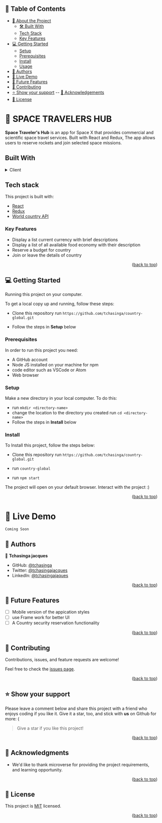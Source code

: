 <a name="readme-top"></a>


## 📗 Table of Contents

- [📖 About the Project](#about-project)
  - [🛠 Built With](#built-with)
  - [Tech Stack](#tech-stack)
  - [Key Features](#key-features)
- [💻 Getting Started](#getting-started)
  - [Setup](#setup)
  - [Prerequisites](#prerequisites)
  - [Install](#install)
   - [Usage](#usage)
- [👥 Authors](#authors)
 - [🚀 Live Demo](#-live-demo-)
- [🔭 Future Features](#future-features)
- [🤝 Contributing](#contributing)
- [⭐️ Show your support](#support)
  -- [🙏 Acknowledgements](#acknowledgements)
- [📝 License](#license)

# 📖 SPACE TRAVELERS HUB <a name="Portfolio-site"></a>

**Space Traveler's Hub** is an app for Space X that provides commercial and scientific space travel services. Built with React and Redux, The app allows users to reserve rockets and join selected space missions.

## Built With <a name="built-with"></a>
<details>
  <summary>Client</summary>
  <ul>
    <li><a href="https://react.dev/">React</a></li>
    <li><a href="https://redux-toolkit.js.org/">Redux</a></li>
    <li><a href="https://rest-country-api.p.rapidapi.com/">World country API</a></li>
  </ul>
</details>

## Tech stack <a name="tech-stack"></a>
This project is built with: 
 <ul>
    <li><a href="https://react.dev/">React</a></li>
    <li><a href="https://redux-toolkit.js.org/">Redux</a></li>
    <li><a href="https://rest-country-api.p.rapidapi.com/">World country API</a></li>
  </ul>

<!-- Features -->

###  Key Features <a name="key-features"></a>
- Display a list current currency with brief descriptions 
- Display a list of all available food economy with their description
- Reserve a budget for country
- Join or leave the details of country

<p align="right">(<a href="#readme-top">back to top</a>)</p>


<!-- GETTING STARTED -->

## 💻 Getting Started <a name="getting-started"></a>

Running this project on your computer.

To get a local copy up and running, follow these steps:
- Clone this repository
run `https://github.com/tchasinga/country-global.git`

- Follow the steps in **Setup** below

### Prerequisites

In order to run this project you need:

- A GitHub account
- Node JS installed on your machine for npm
- code editor such as VSCode or Atom
- Web browser

### Setup

Make a new directory in your local computer. To do this:

- run `mkdir <directory-name>`
- change the location to the directory you created 
    run `cd <directory-name>`
- Follow the steps in **Install** below

### Install
 To Install this project, follow the steps below:
- Clone this repository
run `https://github.com/tchasinga/country-global.git`

- run `country-global`

- run `npm start`

The project will open on your default browser. Interact with the project :)

<p align="right">(<a href="#readme-top">back to top</a>)</p>

🚀 Live Demo
============================
```
Coming Soon 
```

## 👥 Authors <a name="authors"></a>

👤 **Tchasinga jacques**


- GitHub: [@tchasinga](https://github.com/tchasinga)
- Twitter: [@tchasingajacques](https://twitter.com/TchasingaJacque)
- LinkedIn: [@tchasingajaques](https://www.linkedin.com/in/tchasinga-jacques-76aba7214/)


<p align="right">(<a href="#readme-top">back to top</a>)</p>

## 🔭 Future Features <a name="future-features"></a>

- [ ] Mobile version of the appication styles
- [ ] use Frame work for better UI
- [ ] A Country security reservation functionality

<p align="right">(<a href="#readme-top">back to top</a>)</p>


## 🤝 Contributing <a name="contributing"></a>

Contributions, issues, and feature requests are welcome!

Feel free to check the [issues page](https://github.com/tchasinga/country-global/issues/2).

<p align="right">(<a href="#readme-top">back to top</a>)</p>

## ⭐️ Show your support <a name="support"></a>

Please leave a comment below and share this project with a friend who enjoys coding if you like it. Give it a star, too, and stick with **us** on Github for more: (

> Give a star if you like this project!
<p align="right">(<a href="#readme-top">back to top</a>)</p>

## 🙏 Acknowledgments <a name="acknowledgements"></a>


- We'd like to thank microverse for providing the project requirements, and learning opportunity.

<p align="right">(<a href="#readme-top">back to top</a>)</p>



## 📝 License <a name="license"></a>

This project is [MIT](./LICENSE) licensed.



<p align="right">(<a href="#readme-top">back to top</a>)</p>

